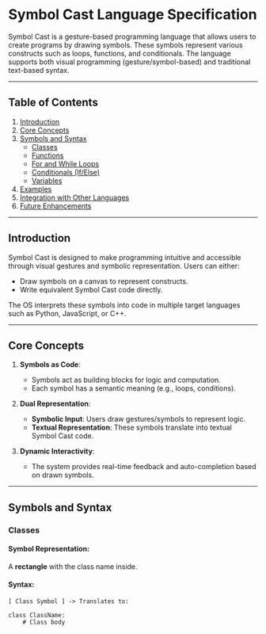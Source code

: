# Symbol Cast Language Specification

Symbol Cast is a gesture-based programming language that allows users to create programs by drawing symbols. These symbols represent various constructs such as loops, functions, and conditionals. The language supports both visual programming (gesture/symbol-based) and traditional text-based syntax.

---

## Table of Contents

1. [Introduction](#introduction)
2. [Core Concepts](#core-concepts)
3. [Symbols and Syntax](#symbols-and-syntax)
   - [Classes](#classes)
   - [Functions](#functions)
   - [For and While Loops](#for-and-while-loops)
   - [Conditionals (If/Else)](#conditionals-ifelse)
   - [Variables](#variables)
4. [Examples](#examples)
5. [Integration with Other Languages](#integration-with-other-languages)
6. [Future Enhancements](#future-enhancements)

---

## Introduction

Symbol Cast is designed to make programming intuitive and accessible through visual gestures and symbolic representation. Users can either:
- Draw symbols on a canvas to represent constructs.
- Write equivalent Symbol Cast code directly.

The OS interprets these symbols into code in multiple target languages such as Python, JavaScript, or C++.

---

## Core Concepts

1. **Symbols as Code**:
   - Symbols act as building blocks for logic and computation.
   - Each symbol has a semantic meaning (e.g., loops, conditions).

2. **Dual Representation**:
   - **Symbolic Input**: Users draw gestures/symbols to represent logic.
   - **Textual Representation**: These symbols translate into textual Symbol Cast code.

3. **Dynamic Interactivity**:
   - The system provides real-time feedback and auto-completion based on drawn symbols.

---

## Symbols and Syntax

### Classes

#### **Symbol Representation**: 
A **rectangle** with the class name inside.

#### **Syntax**:
```plaintext
[ Class Symbol ] -> Translates to:

class ClassName:
    # Class body
